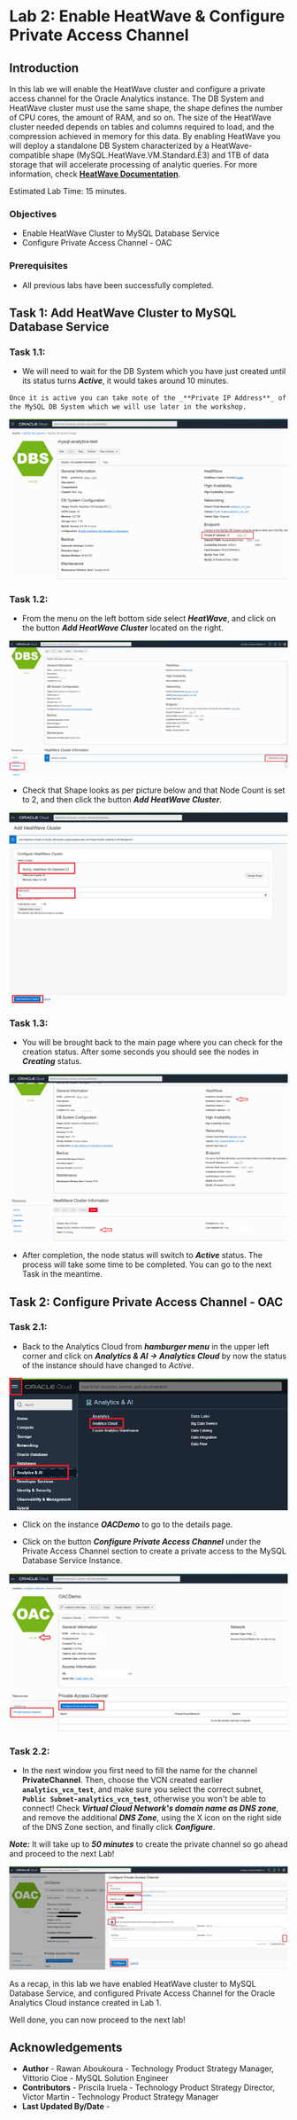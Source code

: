 # Lab 2: Enable HeatWave & Configure Private Access Channel

## Introduction

In this lab we will enable the HeatWave cluster and configure a private access channel for the Oracle Analytics instance.
The DB System and HeatWave cluster must use the same shape, the shape defines the number of CPU cores, the amount of RAM, and so on. The size of the HeatWave cluster needed depends on tables and columns required to load, and the compression achieved in memory for this data.
By enabling HeatWave you will deploy a standalone DB System characterized by a HeatWave-compatible shape (MySQL.HeatWave.VM.Standard.E3) and 1TB of data storage that will accelerate processing of analytic queries. For more information, check **[HeatWave Documentation](https://docs.oracle.com/en-us/iaas/mysql-database/doc/heatwave1.html#GUID-9401C69A-B379-48EB-B96C-56462C23E4FD)**. 

Estimated Lab Time: 15 minutes.

### Objectives

-  Enable HeatWave Cluster to MySQL Database Service
-  Configure Private Access Channel - OAC

### Prerequisites

  - All previous labs have been successfully completed.

## **Task 1:** Add HeatWave Cluster to MySQL Database Service


### **Task 1.1:**
   - We will need to wait for the DB System which you have just created until its status turns  _**Active**_, it would takes around 10 minutes.

    Once it is active you can take note of the _**Private IP Address**_ of the MySQL DB System which we will use later in the workshop.

  ![MySQL DB System dashboard](./images/Lab2-task1.1.png)

### **Task 1.2:**
   - From the menu on the left bottom side select _**HeatWave**_, and click on the button _**Add HeatWave Cluster**_ located on the right.
     
   ![Add Heatwave Cluster](./images/Lab2-task1.2.png)

   - Check that Shape looks as per picture below and that Node Count is set to 2, and then click the button _**Add HeatWave Cluster**_.

   ![Heatwave Cluster enable](./images/Lab2-task1.2-1.png)

### **Task 1.3:**
   - You will be brought back to the main page where you can check for the creation status. After some seconds you should see the nodes in _**Creating**_ status.
     
   ![Heatwave Cluster creating status](./images/Lab2-task1.3.png)

   - After completion, the node status will switch to _**Active**_ status. The process will take some time to be completed. You can go to the next Task in the meantime. 

## **Task 2:** Configure Private Access Channel - OAC


### **Task 2.1:**

   - Back to the Analytics Cloud from _**hamburger menu**_ in the upper left corner and click on _**Analytics & AI -> Analytics Cloud**_ by now the status of the instance should have changed to _Active_. 

   ![OCI Console](./images/Lab2-task2.1.png)

   - Click on the instance _**OACDemo**_ to go to the details page.

   - Click on the button _**Configure Private Access Channel**_ under the Private Access Channel section to create a private access to the MySQL Database Service Instance.

   ![Configuring private channel OAC](./images/Lab2-task2.1-1.png)

### **Task 2.2:**
   - In the next window you first need to fill the name for the channel **PrivateChannel**. Then, choose the VCN created earlier **`analytics_vcn_test`**, and make sure you select the correct subnet, **`Public Subnet-analytics_vcn_test`**, otherwise you won't be able to connect!
   Check _**Virtual Cloud Network's domain name as DNS zone**_, and remove the additional _**DNS Zone**_, using the X icon on the right side of the DNS Zone section, and finally click _**Configure**_.  

   _**Note:**_ It will take up to _**50 minutes**_ to create the private channel so go ahead and proceed to the next Lab! 

   ![Configuring private channel OAC](./images/Lab2-task2.2.png)

   As a recap, in this lab we have enabled HeatWave cluster to MySQL Database Service, and configured Private Access Channel for the Oracle Analytics Cloud instance created in Lab 1. 
    
   Well done, you can now proceed to the next lab!



## **Acknowledgements**
   - **Author** - Rawan Aboukoura - Technology Product Strategy Manager, Vittorio Cioe - MySQL Solution Engineer
   - **Contributors** - Priscila Iruela - Technology Product Strategy Director, Victor Martin - Technology Product Strategy Manager 
   - **Last Updated By/Date** -
